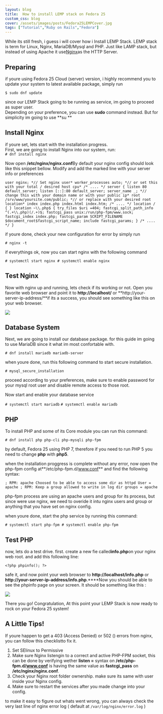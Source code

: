 ```yaml
---
layout: blog
title:  How to install LEMP stack on Fedora 25
custom_css: blog
cover: /assets/images/posts/Fedora25LEMPCover.jpg
tags: ["Tutorial","Ruby on Rails","Fedora"]
---
```


While its still fresh, i guess i will cover how i Install LEMP Stack. LEMP stack is term for Linux, Nginx, MariaDB/Mysql and PHP. Just like LAMP stack, but instead of using Apache it use[Nginx](https://www.nginx.com)as the HTTP Server.


## **Preparing**

if youre using Fedora 25 Cloud (server) version, i highly recommend you to update your system to latest available package, simply run

`$ sudo dnf update`

since our LEMP Stack going to be running as service, im going to proceed as super user.  
 Depending on your preference, you can use **sudo** command instead. But for simplicity im going to use **su **


## **Install Nginx**

if youre set, lets start with the installation progress.  
 First, we are going to install Nginx into our system, run:  
`# dnf install nginx`

Now open **/etc/nginx/nginx.conf**By default your nginx config should look like this snippet bellow. Modify and add the marked line with your server info or preferences

`user nginx; *// Set nginx user* worker_processes auto; *// or set this with your total / desired host cpu* /* .... */ server { listen 80 default_server; listen [::]:80 default_server; server_name _; *// change this with your domain name or with your public ip* root /srv/www/yoursite.com/public; *// or replace with your desired root location* index index.php index.html index.htm; /* .... */ location / { } location ~\\.php$ { try_files $uri =404; fastcgi_split_path_info ^(.+\\.php)(/.+)$; fastcgi_pass unix:/run/php-fpm/www.sock; fastcgi_index index.php; fastcgi_param SCRIPT_FILENAME $document_root$fastcgi_script_name; include fastcgi_params; } /* .... */ }`

if youre done, check your new configuration for error by simply run

`# nginx -t`

if everythings ok, now you can start nginx with the following command

`# systemctl start nginx # systemctl enable nginx`


## **Test Nginx**

Now with nginx up and running, lets check if its working or not. Open you favorite web browser and point it to **http://localhost/** or **http://your-server-ip-address/**if its a success, you should see something like this on your web browser.

![](/content/images/2016/12/scrot_nginx_default_fedora_test_page_demo-1024x530.png?resize=1024%2C530)


## **Database System**

Next, we are going to install our database package. for this guide im going to use MariaDB since it what im most confortable with.

`# dnf install mariadb mariadb-server`

when youre done, run this following command to start secure installation.

`# mysql_secure_installation`

proceed according to your preferences, make sure to enable password for your mysql root user and disable remote access to those root.

Now start and enable your database service

`# systemctl start mariadb`
`# systemctl enable mariadb`


## **PHP**

To install PHP and some of its Core module you can run this command:

`# dnf install php php-cli php-mysqli php-fpm`

by default, Fedora 25 using PHP 7, therefore if you need to run PHP 5 you need to change **php** with **php5**.

when the installation proggress is complete without any error, now open the php-fpm config at**/etc/php-fpm.d/www.conf** and find the following syntax:

`; RPM: apache Choosed to be able to access some dir as httpd User = apache ; RPM: Keep a group allowed to write in log dir groups = apache`

php-fpm process are using an apache users and group for its process, but since were use nginx, we need to overide it intu nginx users and group or anything that you have set on nginx config.

when youre done, start the php service by running this command:

`# systemctl start php-fpm # systemctl enable php-fpm`


## **Test PHP**

now, lets do a test drive. first. create a new fie called**info.php**on your nginx web root. and add this following line:

`<?php phpinfo(); ?>`

safe it, and now point your web browser to **http://localhost/info.php** or **http://your-server-ip-address/info.php**.****Now you should be able to see the phpinfo page on your screen. It should be something like this :

![](/content/images/2016/12/scrot_phpinfo_fedora_test_page_demo-1024x571.png?resize=1024%2C571)

There you go! Congratulation, At this point your LEMP Stack is now ready to rock on your Fedora 25 system!


## **A Little Tips!**

If youre happen to get a 403 (Access Denied) or 502 () errors from nginx, you can follow this checklistto fix it.

1. Set SElinux to Permissive
2. Make sure Nginx listengin to a correct and active PHP-FPM socket, this can be done by verifying wether **listen =** syntax on **/etc/php-fpm.d/www.conf** is having the same value as **fastcgi_pass** on **/etc/nginx/nginx.conf**.
3. Check your Nginx root folder ownership. make sure its same with user inside your Nginx config.
4. Make sure to restart the services after you made change into your config.

to make it easy to figure out whats went wrong, you can always check the very last line of nginx error log ( default at `/var/log/nginx/error.log` )